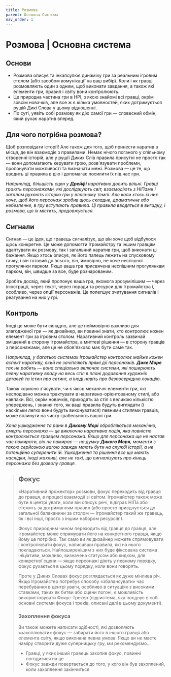 ```yaml
---
title: Розмова
parent: Основна Система
nav_order: 1
---
```


# Розмова | Основна система

## Основи
- Розмова описує та інкапсулює динаміку гри за реальним ігровим столом (або засобом комунікації на ваш вибір). Коли і як гравці розмовляють один з одним, щоб виконати завдання, а також які елементи гри, правил і світу вони контролюють.
- Це природна частина гри в НРІ, з якою знайомі всі гравці, окрім зовсім новачків, але все ж є кілька умовностей, яких дотримується рушій Дикі Слова у цьому відношенні.
- По суті, уявіть собі розмову як дію самої гри — словесний обмін, який рухає наратив вперед.

## Для чого потрібна розмова?
Щоб розповідати історії! Але також для того, щоб принести наратив в місця, де він взаємодіє з правилами. Немає нічого поганого у спільному створенні історій, але у рушії Диких Слів правила присутні не просто так — вони допомагають керувати грою, розв'язувати проблеми, пропонувати можливості та визначати межі. Розмова — це те, що вводить ці правила в дію і допомагає посилити їх під час гри.

*Наприклад, більшість сцен у **Дрейфі** наративно досить вільні. Гравці грають персонажами, які досліджують світ, взаємодіють з НІПами і загалом рухають історію гри у власному темпі. Але коли хтось із них хоче, щоб його персонаж зробив щось складне, драматичне або небезпечне, в гру вступають правила. Ці правила вводяться в вигадку, і розмова, що їх містить, продовжується.*

## Сигнали
Сигнал — це ідея, що гравець сигналізує, що він хоче щоб відбулося щось конкретне. Це може допомогти Ігромайстру та іншим гравцям адаптувати як розмову, так і загальний наратив гри, щоб виконати ці бажання. Якщо хтось описує, як його палець лежить на спусковому гачку, і він готовий до всього, він, ймовірно, не хоче неспішної прогулянки парком. Якщо ваша гра присвячена неспішним прогулянкам парком, він, швидше за все, буде розчарованим.

Зробіть досвід, який пропонує ваша гра, якомога зрозумілішим — через ілюстрації, через текст, через поради та ресурси для Ігромайстра і, особливо, через опції персонажів. Це полегшує зчитування сигналів і реагування на них у грі.

## Контроль
Іноді це може бути складно, але це неймовірно важливо для злагодженої гри — як дизайнер, ви повинні знати, хто контролює кожен елемент гри за  ігровим столом. Наративний контроль зазвичай зміщений в сторону Ігромайстра, а миттєві рішення — в сторону гравців з персонажами, але це не обов'язково має бути саме так.

*Наприклад, у багатьох системах Ігромайстер контролює майже кожен аспект наративу, який не зачіпляють прямі дії персонажів. **Дике Море** так не робить — вона спеціально включає системи, які поширюють певну наративну владу на весь стіл в плані додавання художніх деталей та істин про сетинг, а іноді навіть про безпосередню локацію.*

Також корисно з'ясувати, чи є якісь механічні елементи гри, які несподівано можна трактувати в наративно-орієнтованому стилі, або навпаки. Всі, окрім новачків, приходять за стіл з великою кількістю упереджень, і знання того, як ваші правила будуть виглядати (і наскільки легко вони будуть виконуватися) певними стилями гравців, може вплинути на чисту грабельність вашої гри.

*Хоча ушкодження та рани в **Дикому Морі** обробляються механічно, смерть персонажа — це виключно наративна подія, яка повністю контролюється гравцем персонажа. Якщо для персонажа ще не настав час помирати, він не помирає — на думку **Дикого Моря**, моменти з такою серйозною вагою завжди мають бути на службі історії, а не потенційно суперечити їй. Ушкодження та рішення все ще мають наслідки, іноді жахливі, але не такі, що сигналізують про кінець персонажа без дозволу гравця.*


> ## Фокус
>
> «Наративний прожектор» розмови, фокус переходить від гравця до гравця, в процесі взаємодії зі світом. Ігромайстер також може бути в центрі уваги, коли він описує речі, відіграє НІПа або стежить за дотриманням правил (або просто приєднується до загальної балаканини за столом — Ігромайстер такий же гравець, як і всі інші, просто з іншим набором ресурсів!).
>
> Фокус природним чином переходить від гравця до гравця, але Ігромайстер може спрямувати його на конкретного гравця, якщо йому це потрібно. Так само ви як дизайнер можете спрямовувати і контролювати фокус, написавши правила, які на нього покладаються. Найпоширенішим з них буде фіксована система ініціативи, можливо, визначена статусом або кидком, для конкретної сцени — якщо персонажі діють у певному порядку, фокус рухається в цьому порядку, коли вони говорять.
>
> Проте у Диких Словах фокус розглядається як дуже мінлива річ. Якщо Ігромайстер потребує способу «збалансувати» час перебування в центрі уваги, особливо в ситуаціях з високими ставками, таких як битви або сцени погоні, є можливість використовувати Фокус-Трекер (підсистема, яка поєднує в собі основні системи фокуса і треків, описані далі в цьому документі).
>
> ### Захоплення фокуса
>
> Ви також можете написати здібності, які дозволяють «захоплювати» фокус — забирати його в іншого гравця або елемента світу, якщо виконана певна умова. Якщо ви не маєте наміру створити дуже суперницьку гру, ми рекомендуємо...
> - Гравці, у яких інший гравець захопив фокус, повинні погодитися на це
> - Фокус завжди повертається до того, у кого він був захоплений, коли захоплення закінчиться





